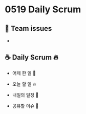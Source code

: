 # 0519 Daily Scrum

## 💬 Team issues
- 

## ☕ Daily Scrum 🔥

- 어제 한 일 🌙

- 오늘 할 일 🔥

- 내일의 일정 🐥

- 공유할 이슈 🙌
